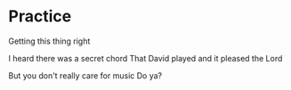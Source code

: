 # Practice
Getting this thing right

I heard there was a secret chord
That David played and it pleased the Lord

But you don't really care for music
Do ya?
